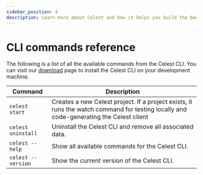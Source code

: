 ```yaml
---
sidebar_position: 4
description: Learn more about Celest and how it helps you build the backend for your Flutter app.
---
```


# CLI commands reference

The following is a list of all the available commands from the Celest CLI. You can visit our [download](/download) page to install the Celest CLI on your development machine.

| Command  | Description                                                   |
| --------- | ------------------------------------------------------------- |
| `celest start`| Creates a new Celest project. If a project exists, it runs the watch command for testing locally and code-generating the Celest client |
| `celest uninstall`| Uninstall the Celest CLI and remove all associated data. |
| `celest --help`| Show all available commands for the Celest CLI. |
| `celest --version`| Show the current version of the Celest CLI. |
